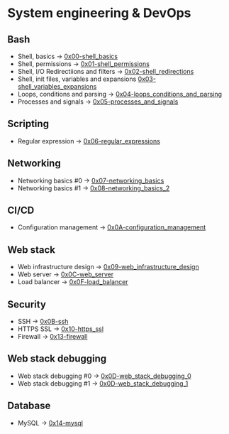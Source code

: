 # System engineering & DevOps

## Bash
* Shell, basics -> [0x00-shell_basics](./0x00-shell_basics)
* Shell, permissions -> [0x01-shell_permissions](./0x01-shell_permissions)
* Shell, I/O Redirectiions and filters -> [0x02-shell_redirections](./0x02-shell_redirections)
* Shell, init files, variables and expansions [0x03-shell_variables_expansions](./0x03-shell_variables_expansions)
* Loops, conditions and parsing -> [0x04-loops_conditions_and_parsing](./0x04-loops_conditions_and_parsing)
* Processes and signals -> [0x05-processes_and_signals](./0x05-processes_and_signals)

## Scripting
* Regular expression -> [0x06-regular_expressions](./0x06-regular_expressions)

## Networking
* Networking basics #0 -> [0x07-networking_basics](./0x07-networking_basics)
* Networking basics #1 -> [0x08-networking_basics_2](./0x08-networking_basics_2)

## CI/CD
* Configuration management -> [0x0A-configuration_management](./0x0A-configuration_management)

## Web stack
* Web infrastructure design -> [0x09-web_infrastructure_design](./0x09-web_infrastructure_design)
* Web server -> [0x0C-web_server](./0x0C-web_server)
* Load balancer -> [0x0F-load_balancer](./0x0F-load_balancer)

## Security
* SSH -> [0x0B-ssh](./0x0B-ssh)
* HTTPS SSL -> [0x10-https_ssl](./0x10-https_ssl)
* Firewall -> [0x13-firewall](./0x13-firewall)

## Web stack debugging
* Web stack debugging #0 -> [0x0D-web_stack_debugging_0](./0x0D-web_stack_debugging_0)
* Web stack debugging #1 -> [0x0D-web_stack_debugging_1](./0x0D-web_stack_debugging_1)

## Database
* MySQL -> [0x14-mysql](./0x14-mysql)
